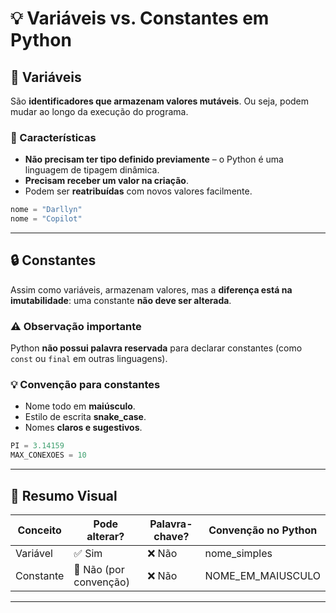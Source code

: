 
# 💡 Variáveis vs. Constantes em Python

## 🔄 Variáveis

São **identificadores que armazenam valores mutáveis**. Ou seja, podem mudar ao longo da execução do programa.

### 📌 Características
- **Não precisam ter tipo definido previamente** – o Python é uma linguagem de tipagem dinâmica.
- **Precisam receber um valor na criação**.
- Podem ser **reatribuídas** com novos valores facilmente.

```python
nome = "Darllyn"
nome = "Copilot"
```

---

## 🔒 Constantes

Assim como variáveis, armazenam valores, mas a **diferença está na imutabilidade**: uma constante **não deve ser alterada**.

### ⚠️ Observação importante
Python **não possui palavra reservada** para declarar constantes (como `const` ou `final` em outras linguagens).

### 💡 Convenção para constantes
- Nome todo em **maiúsculo**.
- Estilo de escrita **snake_case**.
- Nomes **claros e sugestivos**.

```python
PI = 3.14159
MAX_CONEXOES = 10
```

---

## 🧠 Resumo Visual

| Conceito   | Pode alterar? | Palavra-chave? | Convenção no Python          |
|------------|---------------|----------------|------------------------------|
| Variável   | ✅ Sim         | ❌ Não          | nome_simples                 |
| Constante  | 🚫 Não (por convenção) | ❌ Não          | NOME_EM_MAIUSCULO            |

---

